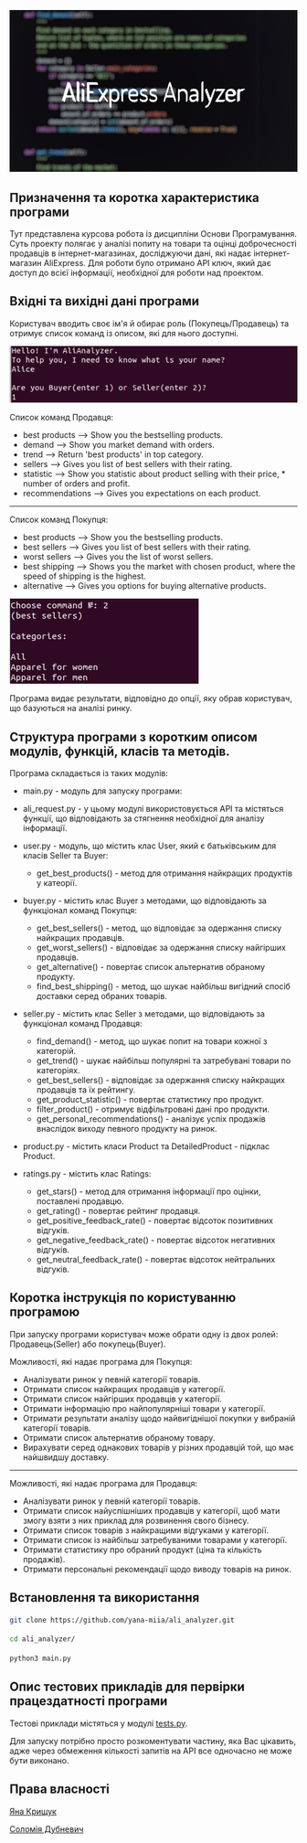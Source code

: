 ![image](https://github.com/yanakryshchuk-ucu/Coursework/blob/master/Images/IMG_20190515_220622_258-02.jpeg)

## Призначення та коротка характеристика програми
Тут  представлена курсова робота із дисципліни Основи Програмування. Суть проекту полягає у аналізі попиту на товари та оцінці доброчесності продавців в інтернет-магазинах, досліджуючи дані, які надає інтернет-магазин AliExpress.
Для роботи було отримано АРІ ключ, який дає доступ до всієї інформації, необхідної для роботи над проектом.

## Вхідні та вихідні дані програми
Користувач вводить своє ім'я й обирає роль (Покупець/Продавець) та отримує список команд із описом, які для нього доступні.

![image](https://github.com/yanakryshchuk-ucu/Coursework/blob/master/Images/console-example1.png)

Список команд Продавця:
* best products --> Show you the bestselling products.
* demand --> Show you market demand with orders.
* trend --> Return 'best products' in top category.
* sellers --> Gives you list of best sellers with their rating.
* statistic --> Show you statistic about product selling with their price, * number of orders and profit.
* recommendations --> Gives you expectations on each product.
----
Список команд Покупця:
* best products --> Show you the bestselling products.
* best sellers --> Gives you list of best sellers with their rating.
* worst sellers --> Gives you the list of worst sellers.
* best shipping --> Shows you the market with chosen product, where the speed of shipping is the highest.
* alternative --> Gives you options for buying alternative products.

![image](https://github.com/yanakryshchuk-ucu/Coursework/blob/master/Images/console-example2.png)


Програма видає результати, відповідно до опції, яку обрав користувач, що базуються на аналізі ринку.

## Структура програми з коротким описом модулів, функцій, класів та методів.
Програма складається із таких модулів:
* main.py - модуль для запуску програми:
* ali_request.py - у цьому модулі використовується API та містяться функції, що відповідають за стягнення необхідної для аналізу інформації.
* user.py - модуль, що містить клас User, який є батьківським для класів Seller та Buyer:
  * get_best_products() - метод для отримання найкращих продуктів у катеорії.
* buyer.py - містить клас Buyer з методами, що відповідають за функціонал команд Покупця:
  * get_best_sellers() - метод, що відповідає за одержання списку найкращих продавців.
  * get_worst_sellers() -  відповідає за одержання списку найгірших продавців.
  * get_alternative() - повертає список альтернатив обраному продукту.
  * find_best_shipping() - метод, що шукає найбільш вигідний спосіб доставки серед обраних товарів.
* seller.py - містить клас Seller з методами, що відповідають за функціонал команд Продавця:
  * find_demand() - метод, що шукає попит на товари кожної з категорій.
  * get_trend() - шукає найбільш популярні та затребувані товари по категоріях.
  * get_best_sellers() - відповідає за одержання списку найкращих продавців та їх рейтингу.
  * get_product_statistic() - повертає статистику про продукт.
  * filter_product() - отримує відфільтровані дані про продукти.
  * get_personal_recommendations() - аналізує успіх продажів внаслідок виходу певного продукту на ринок.

* product.py - містить класи Product та DetailedProduct - підклас Product.
* ratings.py - містить клас Ratings:
  * get_stars() - метод для отримання інформації про оцінки, поставлені продавцю.
  * get_rating() - повертає рейтинг продавця.
  * get_positive_feedback_rate() - повертає відсоток позитивних відгуків.
  * get_negative_feedback_rate() - повертає відсоток негативних відгуків.
  * get_neutral_feedback_rate() - повертає відсоток нейтральних відгуків.


## Коротка інструкція по користуванню програмою
При запуску програми користувач може обрати одну із двох ролей: Продавець(Seller) або покупець(Buyer).

Можливості, які надає програма для Покупця:
* Аналізувати ринок у певній категорії товарів.
* Отримати список найкращих продавців у категорії.
* Отримати список найгірших продавців у категорії.
* Отримати інформацію про найпопулярніші товари у категорії.
* Отримати результати аналізу щодо найвигіднішої покупки у вибраній категорії товарів.
* Отримати список альтернатив обраному товару.
* Вирахувати серед однакових товарів у різних продавцій той, що має найшвидшу доставку.
----
Можливості, які надає програма для Продавця:
* Аналізувати ринок у певній категорії товарів.
* Отримати список найуспішніших продавців у категорії, щоб мати змогу взяти з них приклад для розвинення свого бізнесу.
* Отримати список товарів з найкращими відгуками у категорії.
* Отримати список із найбільш затребуваними товарами у категорії.
* Отримати статистику про обраний продукт (ціна та кількість продажів).
* Отримати персональні рекомендації щодо виводу товарів на ринок.

## Встановлення та використання
```bash
git clone https://github.com/yana-miia/ali_analyzer.git

cd ali_analyzer/

python3 main.py
```

## Опис тестових прикладів для первірки працездатності програми
Тестові приклади містяться у модулі [tests.py](https://github.com/yana-miia/ali_analyzer/blob/master/tests.py).

Для запуску потрібно просто розкоментувати частину, яка Вас цікавить, адже через обмеження кількості запитів на API все одночасно не може бути виконано.

## Права власності
[Яна Крищук](https://github.com/yanakryshchuk-ucu/Coursework)

[Соломія Дубневич](https://github.com/rockqeen45/MarketAnalyzer1)
